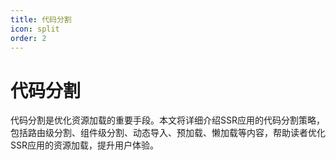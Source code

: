 ```yaml
---
title: 代码分割
icon: split
order: 2
---
```


# 代码分割

代码分割是优化资源加载的重要手段。本文将详细介绍SSR应用的代码分割策略，包括路由级分割、组件级分割、动态导入、预加载、懒加载等内容，帮助读者优化SSR应用的资源加载，提升用户体验。
